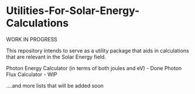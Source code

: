 # Utilities-For-Solar-Energy-Calculations

WORK IN PROGRESS

This repository intends to serve as a utility package that aids in calculations that are relevant in the Solar Energy field. 

Photon Energy Calculator (in terms of both joules and eV) - Done
Photon Flux Calculator - WIP

....and more lists that will be added soon
